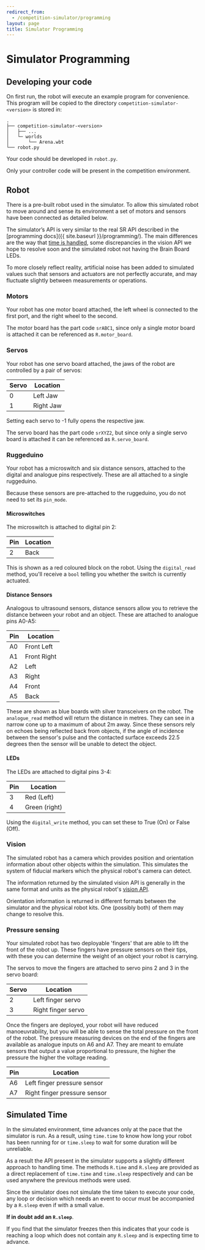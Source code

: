 ```yaml
---
redirect_from:
  - /competition-simulator/programming
layout: page
title: Simulator Programming
---
```


# Simulator Programming

## Developing your code

On first run, the robot will execute an example program for convenience. This program will be copied to the directory `competition-simulator-<version>` is stored in:

```
.
├── competition-simulator-<version>
│   ├── ...
│   └─ worlds
│       └── Arena.wbt
└── robot.py
```

Your code should be developed in `robot.py`.


<div class="warning">
  Only your controller code will be present in the competition environment.
</div>

## Robot

There is a pre-built robot used in the simulator.
To allow this simulated robot to move around and sense its environment a set of motors and sensors have been connected as detailed below.

The simulator’s API is very similar to the real SR API described in the [programming docs]({{ site.baseurl }}/programming/).
The main differences are the way that [time is handled](#simulated-time), some discrepancies in the vision API we hope to resolve soon and the simulated robot not having the Brain Board LEDs.

<div class="info">
  To more closely reflect reality, artificial noise has been added to simulated
  values such that sensors and actuators are not perfectly accurate, and may
  fluctuate slightly between measurements or operations.
</div>

### Motors

Your robot has one motor board attached, the left wheel is connected to the first port, and the right wheel to the second.

The motor board has the part code `srABC1`, since only a single motor board is attached it can be referenced as `R.motor_board`.

### Servos

Your robot has one servo board attached, the jaws of the robot are controlled by a pair of servos:

| Servo | Location  |
|-------|-----------|
| 0     | Left Jaw  |
| 1     | Right Jaw |

Setting each servo to -1 fully opens the respective jaw.

The servo board has the part code `srXYZ2`, but since only a single servo board is attached it can be referenced as `R.servo_board`.

### Ruggeduino

Your robot has a microswitch and six distance sensors, attached to the digital and analogue pins respectively. These are all attached to a single ruggeduino.

Because these sensors are pre-attached to the ruggeduino, you do not need to set its `pin_mode`.

#### Microswitches

The microswitch is attached to digital pin 2:

| Pin | Location |
|-----|----------|
| 2   | Back     |

This is shown as a red coloured block on the robot. Using the `digital_read`  method, you'll receive a `bool` telling you whether the switch is currently actuated.

#### Distance Sensors

Analogous to ultrasound sensors, distance sensors allow you to retrieve the distance between your robot and an object. These are attached to analogue pins A0-A5:

| Pin | Location |
|-----|----------|
| A0  | Front Left |
| A1  | Front Right |
| A2  | Left     |
| A3  | Right    |
| A4  | Front    |
| A5  | Back     |

These are shown as blue boards with silver transceivers on the robot. The `analogue_read` method will return the distance in metres. They can see in a narrow cone up to a maximum of about 2m away.
Since these sensors rely on echoes being reflected back from objects, if the angle of incidence between the sensor's pulse and the contacted surface exceeds 22.5 degrees then the sensor will be unable to detect the object.

#### LEDs

The LEDs are attached to digital pins 3-4:

| Pin | Location |
|-----|----------|
| 3   | Red (Left) |
| 4   | Green (right) |

Using the `digital_write` method, you can set these to True (On) or False (Off).

### Vision

The simulated robot has a camera which provides position and orientation
information about other objects within the simulation. This simulates the
system of fiducial markers which the physical robot's camera can detect.

The information returned by the simulated vision API is generally in the same
format and units as the physical robot's [vision API](/docs/programming/sr/vision/).

<div class="info">
Orientation information is returned in different formats between the simulator and the physical robot kits.
One (possibly both) of them may change to resolve this.
</div>

### Pressure sensing

Your simulated robot has two deployable 'fingers' that are able to lift the front of the robot up. These fingers have pressure sensors on their tips, with these you can determine the weight of an object your robot is carrying.

The servos to move the fingers are attached to servo pins 2 and 3 in the servo board:

| Servo | Location           |
|-------|--------------------|
| 2     | Left finger servo  |
| 3     | Right finger servo |

Once the fingers are deployed, your robot will have reduced manoeuvrability, but you will be able to sense the total pressure on the front of the robot. The pressure measuring devices on the end of the fingers are available as analogue inputs on A6 and A7. They are meant to emulate sensors that output a value proportional to pressure, the higher the pressure the higher the voltage reading.

| Pin | Location                     |
|-----|------------------------------|
| A6  | Left finger pressure sensor  |
| A7  | Right finger pressure sensor |

## Simulated Time

In the simulated environment, time advances only at the pace that the simulator
is run. As a result, using `time.time` to know how long your robot has been
running for or `time.sleep` to wait for some duration will be unreliable.

As a result the API present in the simulator supports a slightly different
approach to handling time.
The methods `R.time` and `R.sleep` are provided as a direct replacement of `time.time` and `time.sleep` respectively and can be used anywhere the previous methods were used.

<div class="warning">
  Since the simulator does not simulate the time taken to execute your code, any loop or decision which needs an event to occur must be accompanied by a <code>R.sleep</code> even if with a small value.

  <b>If in doubt add an <code>R.sleep</code></b>.

  If you find that the simulator freezes then this indicates that your code is reaching a loop which does not contain any <code>R.sleep</code> and is expecting time to advance.
</div>
